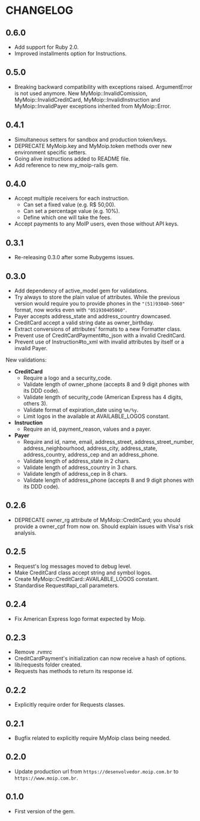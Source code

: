 # CHANGELOG

## 0.6.0
* Add support for Ruby 2.0.
* Improved installments option for Instructions.

## 0.5.0
* Breaking backward compatibility with exceptions raised. ArgumentError
is not used anymore. New MyMoip::InvalidComission, MyMoip::InvalidCreditCard,
MyMoip::InvalidInstruction and MyMoip::InvalidPayer exceptions inherited from
MyMoip::Error.

## 0.4.1

* Simultaneous setters for sandbox and production token/keys.
* DEPRECATE MyMoip.key and MyMoip.token methods over new environment specific setters.
* Going alive instructions added to README file.
* Add reference to new my_moip-rails gem.

## 0.4.0

* Accept multiple receivers for each instruction.
    * Can set a fixed value (e.g. R$ 50,00).
    * Can set a percentage value (e.g. 10%).
    * Define which one will take the fees.
* Accept payments to any MoIP users, even those without API keys.

## 0.3.1

* Re-releasing 0.3.0 after some Rubygems issues.

## 0.3.0

* Add dependency of active_model gem for validations.
* Try always to store the plain value of attributes. While the previous version would require you to provide phones in the `"(51)93040-5060"` format, now works even with `"051930405060"`.
* Payer accepts address_state and address_country downcased.
* CreditCard accept a valid string date as owner_birthday.
* Extract conversions of attributes' formats to a new Formatter class.
* Prevent use of CreditCardPayment#to_json with a invalid CreditCard.
* Prevent use of Instruction#to_xml with invalid attributes by itself or a invalid Payer.

New validations:
* **CreditCard**
    * Require a logo and a security_code.
    * Validate length of owner_phone (accepts 8 and 9 digit phones with its DDD code).
    * Validate length of security_code (American Express has 4 digits, others 3).
    * Validate format of expiration_date using `%m/%y`.
    * Limit logos in the available at AVAILABLE_LOGOS constant.
* **Instruction**
    * Require an id, payment_reason, values and a payer.
* **Payer**
    * Require and id, name, email, address_street, address_street_number, address_neighbourhood, address_city, address_state, address_country, address_cep and an address_phone.
    * Validate length of address_state in 2 chars.
    * Validate length of address_country in 3 chars.
    * Validate length of address_cep in 8 chars.
    * Validate length of address_phone (accepts 8 and 9 digit phones with its DDD code).

## 0.2.6

* DEPRECATE owner_rg attribute of MyMoip::CreditCard; you should provide a owner_cpf from now on. Should explain issues with Visa's risk analysis.

## 0.2.5

* Request's log messages moved to debug level.
* Make CreditCard class accept string and symbol logos.
* Create MyMoip::CreditCard::AVAILABLE_LOGOS constant.
* Standardise Request#api_call parameters.

## 0.2.4

* Fix American Express logo format expected by Moip.

## 0.2.3

* Remove .rvmrc
* CreditCardPayment's initialization can now receive a hash of options.
* lib/requests folder created.
* Requests has methods to return its response id.

## 0.2.2

* Explicitly require order for Requests classes.

## 0.2.1

* Bugfix related to explicitly require MyMoip class being needed.

## 0.2.0

* Update production url from `https://desenvolvedor.moip.com.br` to `https://www.moip.com.br`.

## 0.1.0

* First version of the gem.
